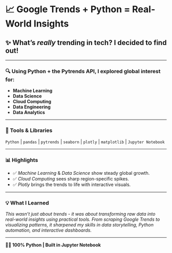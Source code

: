 # 📈 Google Trends + Python = Real-World Insights

## ✨ What’s *really* trending in tech? I decided to find out!

---

### 🔍 Using Python + the Pytrends API, I explored global interest for:
- **Machine Learning**
- **Data Science**
- **Cloud Computing**
- **Data Engineering**
- **Data Analytics**

---

### 🧰 Tools & Libraries

`Python` | `pandas` | `pytrends` | `seaborn` | `plotly` | `matplotlib` | `Jupyter Notebook`

---

### 📊 Highlights

- ✅ *Machine Learning* & *Data Science* show steady global growth.
- ✅ *Cloud Computing* sees sharp region-specific spikes.
- ✅ *Plotly* brings the trends to life with interactive visuals.

---

### 💡 What I Learned

*This wasn’t just about trends - it was about transforming raw data into real-world insights using practical tools. From scraping Google Trends to visualizing patterns, it sharpened my skills in data storytelling, Python automation, and interactive dashboards.*

---

**👨‍💻 100% Python | Built in Jupyter Notebook**
